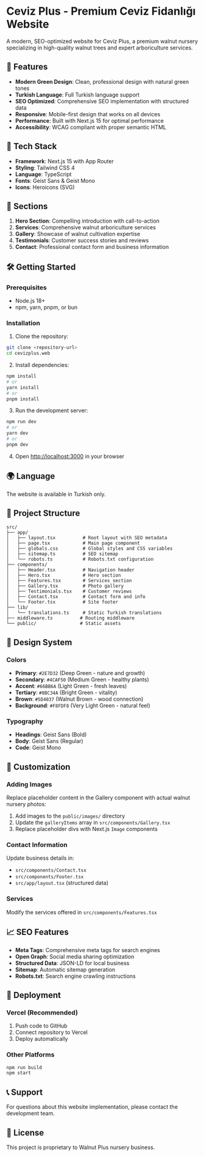# Ceviz Plus - Premium Ceviz Fidanlığı Website

A modern, SEO-optimized website for Ceviz Plus, a premium walnut nursery specializing in high-quality walnut trees and expert arboriculture services.

## 🌿 Features

- **Modern Green Design**: Clean, professional design with natural green tones
- **Turkish Language**: Full Turkish language support
- **SEO Optimized**: Comprehensive SEO implementation with structured data
- **Responsive**: Mobile-first design that works on all devices
- **Performance**: Built with Next.js 15 for optimal performance
- **Accessibility**: WCAG compliant with proper semantic HTML

## 🚀 Tech Stack

- **Framework**: Next.js 15 with App Router
- **Styling**: Tailwind CSS 4
- **Language**: TypeScript
- **Fonts**: Geist Sans & Geist Mono
- **Icons**: Heroicons (SVG)

## 📱 Sections

1. **Hero Section**: Compelling introduction with call-to-action
2. **Services**: Comprehensive walnut arboriculture services
3. **Gallery**: Showcase of walnut cultivation expertise
4. **Testimonials**: Customer success stories and reviews
5. **Contact**: Professional contact form and business information

## 🛠️ Getting Started

### Prerequisites

- Node.js 18+
- npm, yarn, pnpm, or bun

### Installation

1. Clone the repository:
```bash
git clone <repository-url>
cd cevizplus.web
```

2. Install dependencies:
```bash
npm install
# or
yarn install
# or
pnpm install
```

3. Run the development server:
```bash
npm run dev
# or
yarn dev
# or
pnpm dev
```

4. Open [http://localhost:3000](http://localhost:3000) in your browser

## 🌍 Language

The website is available in Turkish only.

## 📁 Project Structure

```
src/
├── app/
│   ├── layout.tsx          # Root layout with SEO metadata
│   ├── page.tsx            # Main page component
│   ├── globals.css         # Global styles and CSS variables
│   ├── sitemap.ts          # SEO sitemap
│   └── robots.ts           # Robots.txt configuration
├── components/
│   ├── Header.tsx          # Navigation header
│   ├── Hero.tsx            # Hero section
│   ├── Features.tsx        # Services section
│   ├── Gallery.tsx         # Photo gallery
│   ├── Testimonials.tsx    # Customer reviews
│   ├── Contact.tsx         # Contact form and info
│   └── Footer.tsx          # Site footer
├── lib/
│   └── translations.ts     # Static Turkish translations
├── middleware.ts          # Routing middleware
└── public/                # Static assets
```

## 🎨 Design System

### Colors
- **Primary**: `#2E7D32` (Deep Green - nature and growth)
- **Secondary**: `#4CAF50` (Medium Green - healthy plants)
- **Accent**: `#66BB6A` (Light Green - fresh leaves)
- **Tertiary**: `#8BC34A` (Bright Green - vitality)
- **Brown**: `#5D4037` (Walnut Brown - wood connection)
- **Background**: `#F8FDF8` (Very Light Green - natural feel)

### Typography
- **Headings**: Geist Sans (Bold)
- **Body**: Geist Sans (Regular)
- **Code**: Geist Mono

## 🔧 Customization

### Adding Images
Replace placeholder content in the Gallery component with actual walnut nursery photos:

1. Add images to the `public/images/` directory
2. Update the `galleryItems` array in `src/components/Gallery.tsx`
3. Replace placeholder divs with Next.js `Image` components

### Contact Information
Update business details in:
- `src/components/Contact.tsx`
- `src/components/Footer.tsx`
- `src/app/layout.tsx` (structured data)

### Services
Modify the services offered in `src/components/Features.tsx`

## 📈 SEO Features

- **Meta Tags**: Comprehensive meta tags for search engines
- **Open Graph**: Social media sharing optimization
- **Structured Data**: JSON-LD for local business
- **Sitemap**: Automatic sitemap generation
- **Robots.txt**: Search engine crawling instructions

## 🚀 Deployment

### Vercel (Recommended)
1. Push code to GitHub
2. Connect repository to Vercel
3. Deploy automatically

### Other Platforms
```bash
npm run build
npm start
```

## 📞 Support

For questions about this website implementation, please contact the development team.

## 📄 License

This project is proprietary to Walnut Plus nursery business.
